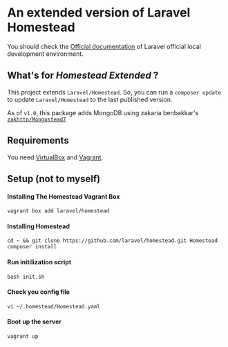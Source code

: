 # An extended version of Laravel Homestead

You should check the [Official documentation](http://laravel.com/docs/homestead) of Laravel official local development environment.

## What's for *Homestead Extended* ?

This project extends `Laravel/Homestead`. So, you can run a `composer update` to update `Laravel/Homestead` to the last published version.

As of `v1.0`, this package adds MongoDB using zakaria benbakkar's [`zakhttp/Mongostead7`](https://github.com/zakhttp/Mongostead7)

## Requirements

You need [VirtualBox](http://virtualbox.org) and [Vagrant](http://vagrantup.com).

## Setup (not to myself)

#### Installing The Homestead Vagrant Box
`vagrant box add laravel/homestead`

#### Installing Homestead
`cd ~ && git clone https://github.com/laravel/homestead.git Homestead`
`composer install`


#### Run initilization script
`bash init.sh`

#### Check you config file
`vi ~/.homestead/Homestead.yaml`

#### Boot up the server
`vagrant up`
